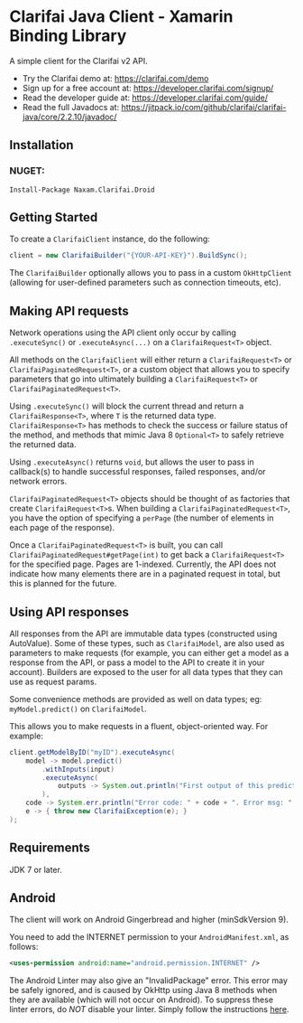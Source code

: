 Clarifai Java Client - Xamarin Binding Library
==================

A simple client for the Clarifai v2 API.

* Try the Clarifai demo at: https://clarifai.com/demo
* Sign up for a free account at: https://developer.clarifai.com/signup/
* Read the developer guide at: https://developer.clarifai.com/guide/
* Read the full Javadocs at: https://jitpack.io/com/github/clarifai/clarifai-java/core/2.2.10/javadoc/

Installation
------------
### NUGET:

    Install-Package Naxam.Clarifai.Droid


Getting Started
---------------
To create a `ClarifaiClient` instance, do the following:

```c#
client = new ClarifaiBuilder("{YOUR-API-KEY}").BuildSync();
```

The `ClarifaiBuilder` optionally allows you to pass in a custom `OkHttpClient` (allowing for user-defined parameters
such as connection timeouts, etc).

Making API requests
---------------------------------------
Network operations using the API client only occur by calling `.executeSync()` or `.executeAsync(...)` on a
`ClarifaiRequest<T>` object.

All methods on the `ClarifaiClient` will either return a `ClarifaiRequest<T>` or `ClarifaiPaginatedRequest<T>`, or a
custom object that allows you to specify parameters that go into ultimately building a `ClarifaiRequest<T>` or
`ClarifaiPaginatedRequest<T>`.

Using `.executeSync()` will block the current thread and return a `ClarifaiResponse<T>`, where `T` is the
returned data type. `ClarifaiResponse<T>` has methods to check the success or failure status of the method, and methods
that mimic Java 8 `Optional<T>` to safely retrieve the returned data.

Using `.executeAsync()` returns `void`, but allows the user to pass in callback(s) to handle successful responses,
failed responses, and/or network errors.

`ClarifaiPaginatedRequest<T>` objects should be thought of as factories that create `ClarifaiRequest<T>`s. When building
a `ClarifaiPaginatedRequest<T>`, you have the option of specifying a `perPage` (the number of elements in each page
of the response).

Once a `ClarifaiPaginatedRequest<T>` is built, you can call `ClarifaiPaginatedRequest#getPage(int)` to get back a
`ClarifaiRequest<T>` for the specified page. Pages are 1-indexed. Currently, the API does not indicate how many elements
there are in a paginated request in total, but this is planned for the future.

Using API responses
------------------
All responses from the API are immutable data types (constructed using AutoValue). Some of these types, such as
`ClarifaiModel`, are also used as parameters to make requests (for example, you can either get a model as a response
from the API, or pass a model to the API to create it in your account). Builders are exposed to the user for all
data types that they can use as request params.

Some convenience methods are provided as well on data types; eg: `myModel.predict()` on `ClarifaiModel`.

This allows you to make requests in a fluent, object-oriented way. For example:

```java
client.getModelByID("myID").executeAsync(
    model -> model.predict()
        .withInputs(input)
        .executeAsync(
            outputs -> System.out.println("First output of this prediction is " + outputs.get(0))
        ),
    code -> System.err.println("Error code: " + code + ". Error msg: " + message),
    e -> { throw new ClarifaiException(e); }
);
```


Requirements
------------
JDK 7 or later.


Android
---------
The client will work on Android Gingerbread and higher (minSdkVersion 9).

You need to add the INTERNET permission to your `AndroidManifest.xml`, as follows:

```xml
<uses-permission android:name="android.permission.INTERNET" />
```

The Android Linter may also give an "InvalidPackage" error. This error may be safely ignored, and is caused by OkHttp
using Java 8 methods when they are available (which will not occur on Android). To suppress these linter errors, do
*NOT* disable your linter. Simply follow the instructions
[here](https://guides.codepath.com/android/Consuming-APIs-with-Retrofit#issues).